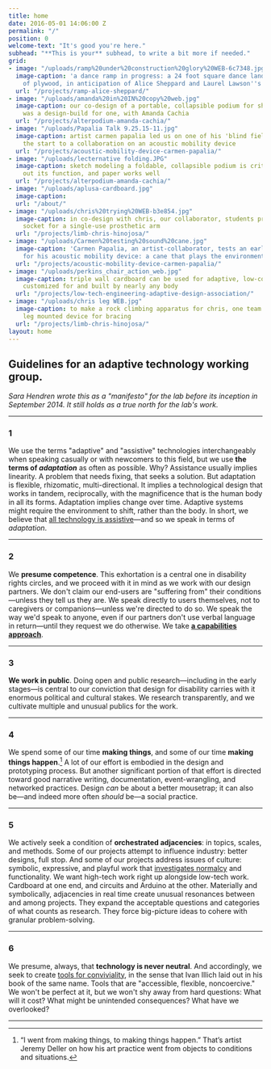 ```yaml
---
title: home
date: 2016-05-01 14:06:00 Z
permalink: "/"
position: 0
welcome-text: "It's good you're here."
subhead: "**This is your** subhead, to write a bit more if needed."
grid:
- image: "/uploads/ramp%20under%20construction%20glory%20WEB-6c7348.jpg"
  image-caption: 'a dance ramp in progress: a 24 foot square dance landscape, made
    of plywood, in anticipation of Alice Sheppard and Laurel Lawson''s visit.'
  url: "/projects/ramp-alice-sheppard/"
- image: "/uploads/amanda%20in%20IN%20copy%20web.jpg"
  image-caption: our co-design of a portable, collapsible podium for short stature
    was a design-build for one, with Amanda Cachia
  url: "/projects/alterpodium-amanda-cachia/"
- image: "/uploads/Papalia Talk 9.25.15-11.jpg"
  image-caption: artist carmen papalia led us on one of his 'blind field shuttles,'
    the start to a collaboration on an acoustic mobility device
  url: "/projects/acoustic-mobility-device-carmen-papalia/"
- image: "/uploads/lecternative folding.JPG"
  image-caption: sketch modeling a foldable, collapsible podium is critical for working
    out its function, and paper works well
  url: "/projects/alterpodium-amanda-cachia/"
- image: "/uploads/aplusa-cardboard.jpg"
  image-caption:
  url: "/about/"
- image: "/uploads/chris%20trying%20WEB-b3e854.jpg"
  image-caption: in co-design with chris, our collaborator, students prototype a module
    socket for a single-use prosthetic arm
  url: "/projects/limb-chris-hinojosa/"
- image: "/uploads/Carmen%20testing%20sound%20cane.jpg"
  image-caption: 'Carmen Papalia, an artist-collaborator, tests an early prototype
    for his acoustic mobility device: a cane that plays the environment like an instrument'
  url: "/projects/acoustic-mobility-device-carmen-papalia/"
- image: "/uploads/perkins_chair_action_web.jpg"
  image-caption: triple wall cardboard can be used for adaptive, low-cost furniture
    customized for and built by nearly any body
  url: "/projects/low-tech-engineering-adaptive-design-association/"
- image: "/uploads/chris leg WEB.jpg"
  image-caption: to make a rock climbing apparatus for chris, one team explored a
    leg mounted device for bracing
  url: "/projects/limb-chris-hinojosa/"
layout: home
---
```



<h2 class="headline">Guidelines for an adaptive technology working group.</h2>

<div class="subhead"><em>Sara Hendren wrote this as a "manifesto" for the lab before its inception in September 2014. It still holds as a true north for the lab's work.</em></div>

***

### 1

We use the terms "adaptive" and "assistive" technologies interchangeably when speaking casually or with newcomers to this field, but we use **the terms of *adaptation*** as often as possible. Why? Assistance usually implies linearity. A problem that needs fixing, that seeks a solution. But adaptation is flexible, rhizomatic, multi-directional. It implies a technological design that works in tandem, reciprocally, with the magnificence that is the human body in all its forms. Adaptation implies change over time. Adaptive systems might require the environment to shift, rather than the body. In short, we believe that [all technology is assistive](https://medium.com/backchannel/all-technology-is-assistive-ac9f7183c8cd#.a4rzzhel5)—and so we speak in terms of *adaptation*.

***

### 2

We **presume competence**. This exhortation is a central one in disability rights circles, and we proceed with it in mind as we work with our design partners. We don't claim our end-users are "suffering from" their conditions—unless they tell us they are. We speak directly to users themselves, not to caregivers or companions—unless we're directed to do so. We speak the way we'd speak to anyone, even if our partners don't use verbal language in return—until they request we do otherwise. We take **[a capabilities approach](http://en.wikipedia.org/wiki/Capabilities_approach)**.

***

### 3

**We work in public**. Doing open and public research—including in the early stages—is central to our conviction that design for disability carries with it enormous political and cultural stakes. We research transparently, and we cultivate multiple and unusual publics for the work.

***

### 4

We spend some of our time **making things**, and some of our time **making things happen**.[^1] A lot of our effort is embodied in the design and prototyping process. But another significant portion of that effort is directed toward good narrative writing, documentation, event-wrangling, and networked practices. Design *can* be about a better mousetrap; it can also be—and indeed more often *should* be—a social practice.

***

### 5

We actively seek a condition of **orchestrated adjacencies**: in topics, scales, and methods. Some of our projects attempt to influence industry: better designs, full stop. And some of our projects address issues of culture: symbolic, expressive, and playful work that [investigates normalcy](http://ablersite.org/investigating-normal/) and functionality. We want high-tech work right up alongside low-tech work. Cardboard at one end, and circuits and Arduino at the other. Materially and symbolically, adjacencies in real time create unusual resonances between and among projects. They expand the acceptable questions and categories of what counts as research. They force big-picture ideas to cohere with granular problem-solving.

***

### 6

We presume, always, that **technology is never neutral**. And accordingly, we seek to create [tools for conviviality](http://www.theatlantic.com/technology/archive/2012/04/why-the-landline-telephone-was-the-perfect-tool/255930/), in the sense that Ivan Illich laid out in his book of the same name. Tools that are "accessible, flexible, noncoercive." We won't be perfect at it, but we won't shy away from hard questions: What will it cost? What might be unintended consequences? What have we overlooked?

***

[^1]: “I went from making things, to making things happen.” That’s artist Jeremy Deller on how his art practice went from objects to conditions and situations.
